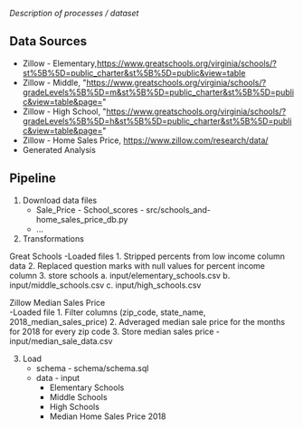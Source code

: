 _Description of processes / dataset_

## Data Sources
* Zillow - Elementary,https://www.greatschools.org/virginia/schools/?st%5B%5D=public_charter&st%5B%5D=public&view=table
* Zillow - Middle, "https://www.greatschools.org/virginia/schools/?gradeLevels%5B%5D=m&st%5B%5D=public_charter&st%5B%5D=public&view=table&page="
* Zillow - High School, "https://www.greatschools.org/virginia/schools/?gradeLevels%5B%5D=h&st%5B%5D=public_charter&st%5B%5D=public&view=table&page="
* Zillow - Home Sales Price, https://www.zillow.com/research/data/
* Generated Analysis

## Pipeline
1. Download data files
     * Sale_Price - School_scores - src/schools_and-home_sales_price_db.py 
    * ...
2. Transformations

Great Schools
   -Loaded files
        1. Stripped percents from low income column data
        2. Replaced question marks with null values for percent income column
        3. store schools
            a. input/elementary_schools.csv
            b. input/middle_schools.csv
            c. input/high_schools.csv
        
 Zillow Median Sales Price       
    -Loaded file
         1. Filter columns (zip_code, state_name, 2018_median_sales_price)
         2. Adveraged median sale price for the months for 2018 for every zip code 
         3. Store median sales price - input/median_sale_data.csv
         
         
3. Load
    * schema - schema/schema.sql
    * data - input
      * Elementary Schools
      * Middle Schools
      * High Schools
      * Median Home Sales Price 2018



